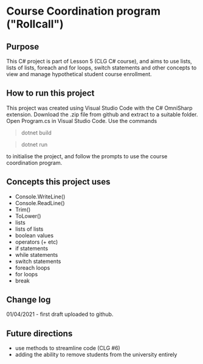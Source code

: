 # Course Coordination program ("Rollcall")
## Purpose
This C# project is part of Lesson 5 (CLG C# course), and aims to use lists, lists of lists, foreach and for loops, switch statements and other concepts to view and manage hypothetical student course enrollment.

## How to run this project
This project was created using Visual Studio Code with the C# OmniSharp extension. Download the .zip file from github and extract to a suitable folder. Open Program.cs in Visual Studio Code. Use the commands

> dotnet build

> dotnet run

to initialise the project, and follow the prompts to use the course coordination program.

## Concepts this project uses
- Console.WriteLine()
- Console.ReadLine()
- Trim()
- ToLower()
- lists
- lists of lists
- boolean values
- operators (+ etc)
- if statements
- while statements
- switch statements
- foreach loops
- for loops
- break


## Change log
01/04/2021 - first draft uploaded to github.

## Future directions
- use methods to streamline code (CLG #6)
- adding the ability to remove students from the university entirely
